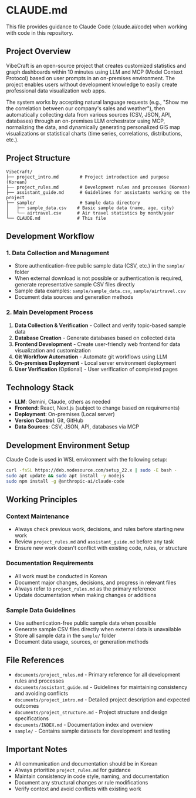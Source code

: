 # CLAUDE.md

This file provides guidance to Claude Code (claude.ai/code) when working with code in this repository.

## Project Overview

VibeCraft is an open-source project that creates customized statistics and graph dashboards within 10 minutes using LLM and MCP (Model Context Protocol) based on user prompts in an on-premises environment. The project enables users without development knowledge to easily create professional data visualization web apps.

The system works by accepting natural language requests (e.g., "Show me the correlation between our company's sales and weather"), then automatically collecting data from various sources (CSV, JSON, API, databases) through an on-premises LLM orchestrator using MCP, normalizing the data, and dynamically generating personalized GIS map visualizations or statistical charts (time series, correlations, distributions, etc.).

## Project Structure

```
VibeCraft/
├── project_intro.md        # Project introduction and purpose (Korean)
├── project_rules.md        # Development rules and processes (Korean)  
├── assistant_guide.md      # Guidelines for assistants working on the project
├── sample/                 # Sample data directory
│   ├── sample_data.csv    # Basic sample data (name, age, city)
│   └── airtravel.csv      # Air travel statistics by month/year
└── CLAUDE.md              # This file
```

## Development Workflow

### 1. Data Collection and Management
- Store authentication-free public sample data (CSV, etc.) in the `sample/` folder
- When external download is not possible or authentication is required, generate representative sample CSV files directly
- Sample data examples: `sample/sample_data.csv`, `sample/airtravel.csv`
- Document data sources and generation methods

### 2. Main Development Process
1. **Data Collection & Verification** - Collect and verify topic-based sample data
2. **Database Creation** - Generate databases based on collected data
3. **Frontend Development** - Create user-friendly web frontend for data visualization and customization
4. **Git Workflow Automation** - Automate git workflows using LLM
5. **On-premises Deployment** - Local server environment deployment
6. **User Verification** (Optional) - User verification of completed pages

## Technology Stack

- **LLM**: Gemini, Claude, others as needed
- **Frontend**: React, Next.js (subject to change based on requirements)
- **Deployment**: On-premises (Local server)
- **Version Control**: Git, GitHub
- **Data Sources**: CSV, JSON, API, databases via MCP

## Development Environment Setup

Claude Code is used in WSL environment with the following setup:
```bash
curl -fsSL https://deb.nodesource.com/setup_22.x | sudo -E bash -
sudo apt update && sudo apt install -y nodejs
sudo npm install -g @anthropic-ai/claude-code
```

## Working Principles

### Context Maintenance
- Always check previous work, decisions, and rules before starting new work
- Review `project_rules.md` and `assistant_guide.md` before any task
- Ensure new work doesn't conflict with existing code, rules, or structure

### Documentation Requirements
- All work must be conducted in Korean
- Document major changes, decisions, and progress in relevant files
- Always refer to `project_rules.md` as the primary reference
- Update documentation when making changes or additions

### Sample Data Guidelines
- Use authentication-free public sample data when possible
- Generate sample CSV files directly when external data is unavailable
- Store all sample data in the `sample/` folder
- Document data usage, sources, or generation methods

## File References

- `documents/project_rules.md` - Primary reference for all development rules and processes
- `documents/assistant_guide.md` - Guidelines for maintaining consistency and avoiding conflicts
- `documents/project_intro.md` - Detailed project description and expected outcomes
- `documents/project_structure.md` - Project structure and design specifications
- `documents/INDEX.md` - Documentation index and overview
- `sample/` - Contains sample datasets for development and testing

## Important Notes

- All communication and documentation should be in Korean
- Always prioritize `project_rules.md` for guidance
- Maintain consistency in code style, naming, and documentation
- Document any structural changes or rule modifications
- Verify context and avoid conflicts with existing work